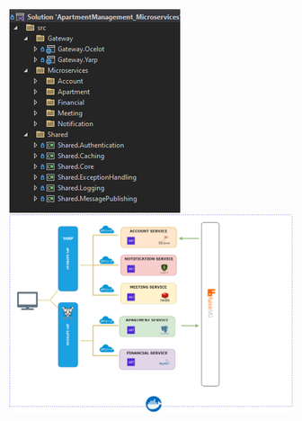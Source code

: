 
<img src ="https://github.com/oznakdn/ApartmentManagement_Microservices/blob/master/docs/solution_structure.png">
<img src="https://github.com/oznakdn/ApartmentManagement_Microservices/blob/master/docs/project_structure.png">

